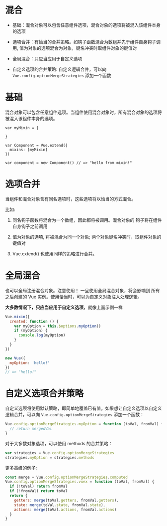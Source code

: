 
混合
====

- 基础：混合对象可以包含任意组件选项，混合对象的选项将被混入该组件本身的选项

- 选项合并：有恰当的合并策略。如钩子函数混合为数组并先于组件自身钩子调用, 值为对象的选项混合为对象，键名冲突时取组件对象的键值对

- 全局混合：只应当应用于自定义选项

- 自定义选项的合并策略: 自定义逻辑合并，可以向 `Vue.config.optionMergeStrategies` 添加一个函数


# 基础

混合对象可以包含任意组件选项。当组件使用混合对象时，所有混合对象的选项将被混入该组件本身的选项。

```
var myMixin = {

}

var Component = Vue.extend({
  mixins: [myMixin]
})

var component = new Component() // => "hello from mixin!"
```

# 选项合并

当组件和混合对象含有同名选项时，这些选项将以恰当的方式混合。

比如:

1. 同名钩子函数将混合为一个数组，因此都将被调用。混合对象的 钩子将在组件自身钩子之前调用

2. 值为对象的选项, 将被混合为同一个对象; 两个对象键名冲突时，取组件对象的键值对

3. Vue.extend() 也使用同样的策略进行合并。

# 全局混合

也可以全局注册混合对象。注意使用！ 一旦使用全局混合对象，将会影响到 所有 之后创建的 Vue 实例。使用恰当时，可以为自定义对象注入处理逻辑。

**大多数情况下，只应当应用于自定义选项**，就像上面示例一样

```js
Vue.mixin({
  created: function () {
    var myOption = this.$options.myOption()
    if (myOption) {
      console.log(myOption)
    }
  }
})

new Vue({
  myOption: 'hello!'
})
// => "hello!"
```

# 自定义选项合并策略

自定义选项将使用默认策略，即简单地覆盖已有值。如果想让自定义选项以自定义逻辑合并，可以向 `Vue.config.optionMergeStrategies` 添加一个函数：

```js
Vue.config.optionMergeStrategies.myOption = function (toVal, fromVal) {
  // return mergedVal
}
```
对于大多数对象选项，可以使用 methods 的合并策略：

```js
var strategies = Vue.config.optionMergeStrategies
strategies.myOption = strategies.methods
```

更多高级的例子:

```js
const merge = Vue.config.optionMergeStrategies.computed
Vue.config.optionMergeStrategies.vuex = function (toVal, fromVal) {
  if (!toVal) return fromVal
  if (!fromVal) return toVal
  return {
    getters: merge(toVal.getters, fromVal.getters),
    state: merge(toVal.state, fromVal.state),
    actions: merge(toVal.actions, fromVal.actions)
  }
}
```